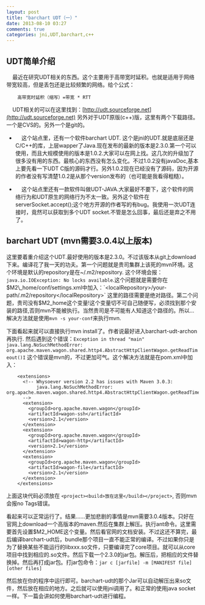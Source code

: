 ```yaml
---
layout: post
title: "barchart UDT（一）"
date: 2013-08-10 03:27
comments: true
categories: jni,UDT,barchart,c++ 
---
```


## UDT简单介绍

 &nbsp;&nbsp;&nbsp;&nbsp;最近在研究UDT相关的东西。这个主要用于高带宽时延积。也就是适用于网络带宽较高，但是丢包还是比较频繁的网络。给个公式：   

        高带宽时延积（缩写）=带宽 * RTT   

 &nbsp;&nbsp;&nbsp;&nbsp;UDT相关的可以在这里找到：[http://udt.sourceforge.net](http://udt.sourceforge.net) 另外对于UDT原版(c++)版，这里有两个下载路径。一个是CVS的。另外一个是git的。   

<!-- more -->

 * &nbsp;&nbsp;&nbsp;&nbsp;这个站点里，还有一个软件barchart UDT. 这个是jni的UDT.就是底层还是C/C++的库，上层wapper了Java.现在发布的最新的版本是2.3.0.第一个可以使用，而且大规模使用的版本是1.0.2.大家可以在网上找。这几次的升级加了很多没有用的东西。最核心的东西没有怎么变化。不过1.0.2没有javaDoc,基本上要先看一下UDT C版的源码才行。另外1.0.2现在已经没有了源码，因为开源的作者没有写清楚1.0.2是从那个version发布的（也可能是我看得粗糙）。   

 * &nbsp;&nbsp;&nbsp;&nbsp;这个站点里还有一款软件叫做UDT-JAVA.大家最好不要下，这个软件的网络行为和UDT原生的网络行为不太一致。另外这个软件在serverSocket.accept();这个地方开源的作者写的有bug。我使用一次UDT连接时，竟然可以获取到多个UDT socket.不管是怎么回事，最后还是弃之不用了。   

## barchart UDT  (mvn需要3.0.4以上版本)

这里要着重介绍这个UDT.最好使用的版本是2.3.0。不过该版本从git上download下来。编译花了我一天的功夫。第一个问题就是贵司集群上该死的mvn环境。这个环境是默认的repository是在~/.m2/repository. 这个环境会报：`java.io.IOException: No locks available`.这个问题就是需要你在$M2\_home/conf/settings.xml中加入：`<localRepository>/your-path/.m2/repository</localRepository>` 这里的路径需要是绝对路径。第二个问题，贵司没有$M2\_home这个变量!这个变量切不可自己随便写，必须找到那个安装的路径,否则mvn不能被执行。当然贵司是不可能有人知道这个路径的。所以...解决方法就是使用`mvn -s your-conf`来执行mvn.   

下面看起来就可以直接执行mvn install了。作者说最好进入barchart-udt-archon再执行. 然后遇到这个错误：`Exception in thread "main" java.lang.NoSuchMethodError: org.apache.maven.wagon.shared.http4.AbstractHttpClientWagon.getReadTimeout()I` 这个错误是mvn的，不过更加可气。这个解决方法就是在pom.xml中加入：

        <extensions>
          <!-- Whysoever version 2.2 has issues with Maven 3.0.3:
               java.lang.NoSuchMethodError: org.apache.maven.wagon.shared.http4.AbstractHttpClientWagon.getReadTimeout()I
          -->
          <extension>
            <groupId>org.apache.maven.wagon</groupId>
            <artifactId>wagon-ssh</artifactId>
            <version>2.1</version>
          </extension>
          <extension>
            <groupId>org.apache.maven.wagon</groupId>
            <artifactId>wagon-http</artifactId>
            <version>2.1</version>
          </extension>
          <extension>
            <groupId>org.apache.maven.wagon</groupId>
            <artifactId>wagon-file</artifactId>
            <version>2.1</version>
          </extension>
        </extensions>   

上面这块代码必须放在 `<project><build>放在这里</build></project>`, 否则mvn会报no Tags错误。  

看起来可以正常运行了。结果......更加悲剧的事情是mvn需要3.0.4版本。只好在官网上download一个高版本的maven.然后在集群上解压。执行ant命令。这里需要首先设置$M2\_HOME这个变量。然后看官网的文档安装。不过这还不算完，最后编译barchart-udt后，bundle那个项目一直不能正常的编译。不过如果你只是为了替换某些不能运行的libxxx.so文件，只要编译完了core项目。就可以从core项目中找到相应的.so文件。然后下载一个2.3.0的jar包。解压后，把相应的文件替换掉。然后再打成jar包。打jar包命令：`jar c [jarfile] -m [MANIFEST file]  [other files]`    

然后放在你的程序中运行即可。barchart-udt的那个Jar可以自动解压出来so文件，然后放在相应的地方。之后就可以使用jni调用了。和正常的使用java socket一样。下一篇会讲如何使用barchart-udt进行编程。
